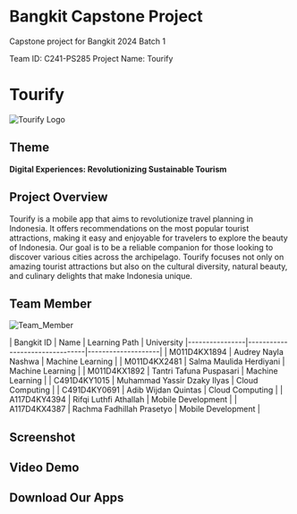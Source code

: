 # Bangkit Capstone Project

 Capstone project for Bangkit 2024 Batch 1

 Team ID: C241-PS285 Project Name: Tourify

# Tourify

![Tourify Logo](https://storage.googleapis.com/tourifyapp-bucket/tourify-images/image-default/tourify-logo.png)

## Theme
**Digital Experiences: Revolutionizing Sustainable Tourism**

## Project Overview
Tourify is a mobile app that aims to revolutionize travel planning in Indonesia. It offers recommendations on the most popular tourist attractions, making it easy and enjoyable for travelers to explore the beauty of Indonesia. Our goal is to be a reliable companion for those looking to discover various cities across the archipelago. Tourify focuses not only on amazing tourist attractions but also on the cultural diversity, natural beauty, and culinary delights that make Indonesia unique.

## Team Member

![Team_Member](https://storage.googleapis.com/tourifyapp-bucket/tourify-images/image-default/tourify-Our_Team_Member.png)

| Bangkit ID     | Name                           | Learning Path      | University 
|----------------|--------------------------------|--------------------|
| M011D4KX1894   | Audrey Nayla Nashwa            | Machine Learning   |
| M011D4KX2481   | Salma Maulida Herdiyani        | Machine Learning   |
| M011D4KX1892   | Tantri Tafuna Puspasari        | Machine Learning   |
| C491D4KY1015   | Muhammad Yassir Dzaky Ilyas    | Cloud Computing    |
| C491D4KY0691   | Adib Wijdan Quintas            | Cloud Computing    |
| A117D4KY4394   | Rifqi Luthfi Athallah          | Mobile Development |
| A117D4KX4387   | Rachma Fadhillah Prasetyo      | Mobile Development |


## Screenshot

## Video Demo

## Download Our Apps
